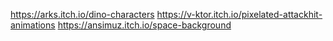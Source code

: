 https://arks.itch.io/dino-characters
https://v-ktor.itch.io/pixelated-attackhit-animations
https://ansimuz.itch.io/space-background
